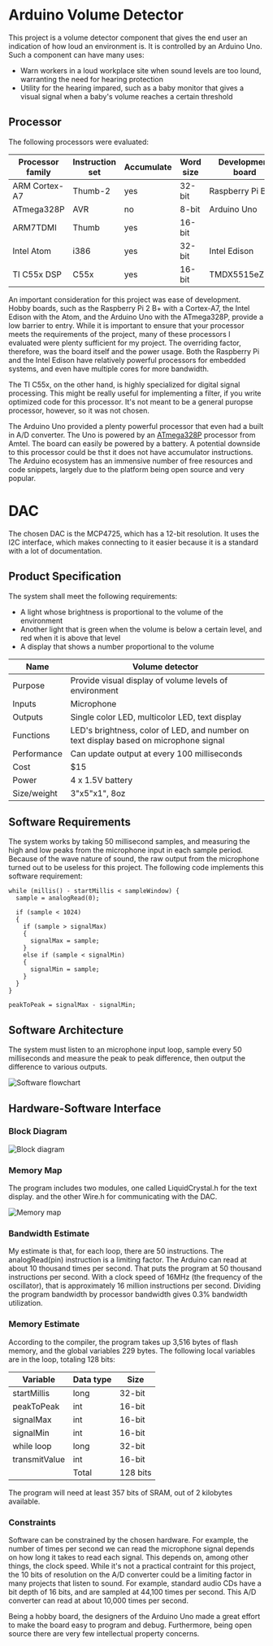 # Arduino Volume Detector

This project is a volume detector component that gives the end user an indication of how loud an environment is. It is controlled by an Arduino Uno. Such a component can have many uses:
* Warn workers in a loud workplace site when sound levels are too lound, warranting the need for hearing protection
* Utility for the hearing impared, such as a baby monitor that gives a visual signal when a baby's volume reaches a certain threshold

## Processor

The following processors were evaluated:

| Processor family | Instruction set | Accumulate | Word size | Development board |
|------------------|-----------------|------------|-----------|-------------------|
| ARM Cortex-A7    | Thumb-2         | yes        | 32-bit    | Raspberry Pi B+   |
| ATmega328P       | AVR             | no         | 8-bit     | Arduino Uno       |
| ARM7TDMI         | Thumb           | yes        | 16-bit    |                   |
| Intel Atom       | i386            | yes        | 32-bit    | Intel Edison      |
| TI C55x DSP      | C55x            | yes        | 16-bit    | TMDX5515eZDSP     |

An important consideration for this project was ease of development. Hobby boards, such as the Raspberry Pi 2 B+ with a Cortex-A7, the Intel Edison with the Atom, and the Arduino Uno with the ATmega328P, provide a low barrier to entry. While it is important to ensure that your processor meets the requirements of the project, many of these processors I evaluated were plenty sufficient for my project. The overriding factor, therefore, was the board itself and the power usage. Both the Raspberry Pi and the Intel Edison have relatively powerful processors for embedded systems, and even have multiple cores for more bandwidth. 

The TI C55x, on the other hand, is highly specialized for digital signal processing. This might be really useful for implementing a filter, if you write optimized code for this processor. It's not meant to be a general puropse processor, however, so it was not chosen.

The Arduino Uno provided a plenty powerful processor that even had a built in A/D converter. The Uno is powered by an [ATmega328P](http://www.atmel.com/devices/ATMEGA328P.aspx) processor from Amtel. The board can easily be powered by a battery. A potential downside to this processor could be thst it does not have accumulator instructions. The Arduino ecosystem has an immensive number of free resources and code snippets, largely due to the platform being open source and very popular.

# DAC

The chosen DAC is the MCP4725, which has a 12-bit resolution. It uses the I2C interface, which makes connecting to it easier because it is a standard with a lot of documentation.

## Product Specification

The system shall meet the following requirements:
* A light whose brightness is proportional to the volume of the environment
* Another light that is green when the volume is below a certain level, and red when it is above that level
* A display that shows a number proportional to the volume

| Name        | Volume detector                                                                       |
|-------------|---------------------------------------------------------------------------------------|
| Purpose     | Provide visual display of volume levels of environment                                |
| Inputs      | Microphone                                                                            |
| Outputs     | Single color LED, multicolor LED, text display                                        |
| Functions   | LED's brightness, color of LED, and number on text display based on microphone signal |
| Performance | Can update output at every 100 milliseconds                                           |
| Cost        | $15                                                                                   |
| Power       | 4 x 1.5V battery                                                                      |
| Size/weight | 3"x5"x1", 8oz                                                                         |

## Software Requirements

The system works by taking 50 millisecond samples, and measuring the high and low peaks from the microphone input in each sample period. Because of the wave nature of sound, the raw output from the microphone turned out to be useless for this project. The following code implements this software requirement:

```
while (millis() - startMillis < sampleWindow) {
  sample = analogRead(0);

  if (sample < 1024)
  {
    if (sample > signalMax)
    {
      signalMax = sample;
    }
    else if (sample < signalMin)
    {
      signalMin = sample;
    }
  }
}

peakToPeak = signalMax - signalMin;
```

## Software Architecture

The system must listen to an microphone input loop, sample every 50 milliseconds and measure the peak to peak difference, then output the difference to various outputs. 

![Software flowchart](img/software-flowchart.png)

## Hardware-Software Interface

### Block Diagram

![Block diagram](img/block-diagram.png)

### Memory Map

The program includes two modules, one called LiquidCrystal.h for the text display. and the other Wire.h for communicating with the DAC.

![Memory map](img/memory-map.png)

### Bandwidth Estimate

My estimate is that, for each loop, there are 50 instructions. The analogRead(pin) instruction is a limiting factor. The Arduino can read at about 10 thousand times per second. That puts the program at 50 thousand instructions per second. With a clock speed of 16MHz (the frequency of the oscillator), that is approximately 16 million instructions per second. Dividing the program bandwidth by processor bandwidth gives 0.3% bandwidth utilization.

### Memory Estimate

According to the compiler, the program takes up 3,516 bytes of flash memory, and the global variables 229 bytes. The following local variables are in the loop, totaling 128 bits:

| Variable      | Data type | Size     |
|---------------|-----------|----------|
| startMillis   | long      | 32-bit   |
| peakToPeak    | int       | 16-bit   |
| signalMax     | int       | 16-bit   |
| signalMin     | int       | 16-bit   |
| while loop    | long      | 32-bit   |
| transmitValue | int       | 16-bit   |
|               | Total     | 128 bits |

The program will need at least 357 bits of SRAM, out of 2 kilobytes available.

### Constraints

Software can be constrained by the chosen hardware. For example, the number of times per second we can read the microphone signal depends on how long it takes to read each signal. This depends on, among other things, the clock speed. While it's not a practical contraint for this project, the 10 bits of resolution on the A/D converter could be a limiting factor in many projects that listen to sound. For example, standard audio CDs have a bit depth of 16 bits, and are sampled at 44,100 times per second. This A/D converter can read at about 10,000 times per second. 

Being a hobby board, the designers of the Arduino Uno made a great effort to make the board easy to program and debug. Furthermore, being open source there are very few intellectual property concerns.
